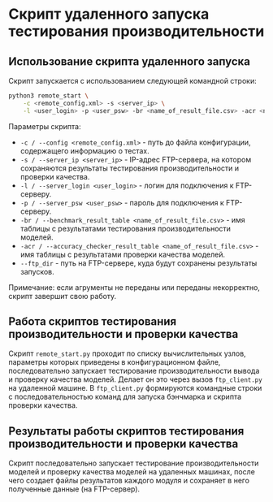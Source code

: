 # Скрипт удаленного запуска тестирования производительности

## Использование скрипта удаленного запуска

Скрипт запускается с использованием следующей командной строки:
```bash
python3 remote_start \
    -с <remote_config.xml> -s <server_ip> \
    -l <user_login> -p <user_psw> -br <name_of_result_file.csv> -acr <name_of_result_file.csv>
```

Параметры скрипта:
- `-с / --config <remote_config.xml>` - путь до файла конфигурации,
  содержащего информацию о тестах.
- `-s / --server_ip <server_ip>` - IP-адрес FTP-сервера,
  на котором сохраняются результаты тестирования производительности и проверки качества.
- `-l / --server_login <user_login>` - логин для подключения к FTP-серверу.
- `-p / --server_psw <user_psw>` - пароль для подключения к FTP-серверу.
- `-br / --benchmark_result_table <name_of_result_file.csv>` - имя таблицы с результатами
  тестирования производительности моделей.
- `-acr / --accuracy_checker_result_table <name_of_result_file.csv>` - имя таблицы с результатами
  проверки качества моделей.
- `--ftp_dir` - путь на FTP-сервере, куда будут сохранены результаты запусков.

Примечание: если агрументы не переданы или переданы
некорректно, скрипт завершит свою работу.

## Работа скриптов тестирования производительности и проверки качества

Скрипт `remote_start.py` проходит по списку вычислительных узлов, параметры которых
приведены в конфигурационном файле, последовательно запускает тестирование производительности вывода и
проверку качества моделей. Делает он это через вызов `ftp_client.py` на удаленной машине.
В `ftp_client.py` формируются командные строки с последовательностью команд
для запуска бэнчмарка и скрипта проверки качества.

## Результаты работы скриптов тестирования производительности и проверки качества

Скрипт последовательно запускает тестирование производительности моделей и проверку качества моделей
на удаленных машинах, после чего создает файлы результатов каждого модуля и сохраняет в него полученные данные
(на FTP-сервер).
